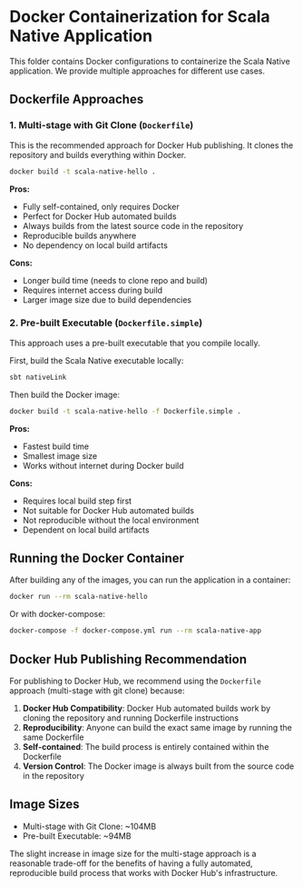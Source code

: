 # Docker Containerization for Scala Native Application

This folder contains Docker configurations to containerize the Scala Native application. We provide multiple approaches for different use cases.

## Dockerfile Approaches

### 1. Multi-stage with Git Clone (`Dockerfile`)
This is the recommended approach for Docker Hub publishing. It clones the repository and builds everything within Docker.

```bash
docker build -t scala-native-hello .
```

**Pros:**
- Fully self-contained, only requires Docker
- Perfect for Docker Hub automated builds
- Always builds from the latest source code in the repository
- Reproducible builds anywhere
- No dependency on local build artifacts

**Cons:**
- Longer build time (needs to clone repo and build)
- Requires internet access during build
- Larger image size due to build dependencies

### 2. Pre-built Executable (`Dockerfile.simple`)
This approach uses a pre-built executable that you compile locally.

First, build the Scala Native executable locally:
```bash
sbt nativeLink
```

Then build the Docker image:
```bash
docker build -t scala-native-hello -f Dockerfile.simple .
```

**Pros:**
- Fastest build time
- Smallest image size
- Works without internet during Docker build

**Cons:**
- Requires local build step first
- Not suitable for Docker Hub automated builds
- Not reproducible without the local environment
- Dependent on local build artifacts

## Running the Docker Container

After building any of the images, you can run the application in a container:

```bash
docker run --rm scala-native-hello
```

Or with docker-compose:

```bash
docker-compose -f docker-compose.yml run --rm scala-native-app
```

## Docker Hub Publishing Recommendation

For publishing to Docker Hub, we recommend using the `Dockerfile` approach (multi-stage with git clone) because:

1. **Docker Hub Compatibility**: Docker Hub automated builds work by cloning the repository and running Dockerfile instructions
2. **Reproducibility**: Anyone can build the exact same image by running the same Dockerfile
3. **Self-contained**: The build process is entirely contained within the Dockerfile
4. **Version Control**: The Docker image is always built from the source code in the repository

## Image Sizes

- Multi-stage with Git Clone: ~104MB
- Pre-built Executable: ~94MB

The slight increase in image size for the multi-stage approach is a reasonable trade-off for the benefits of having a fully automated, reproducible build process that works with Docker Hub's infrastructure.